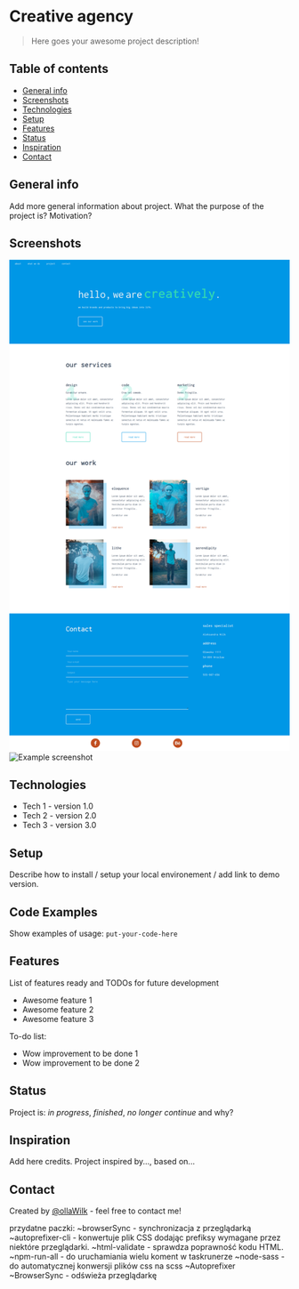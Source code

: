 # Creative agency
> Here goes your awesome project description!

## Table of contents
* [General info](#general-info)
* [Screenshots](#screenshots)
* [Technologies](#technologies)
* [Setup](#setup)
* [Features](#features)
* [Status](#status)
* [Inspiration](#inspiration)
* [Contact](#contact)

## General info
Add more general information about project. What the purpose of the project is? Motivation?

## Screenshots
![Example screenshot](./images/creativeFull.png)
![Example screenshot](./images/capture.gif)

## Technologies
* Tech 1 - version 1.0
* Tech 2 - version 2.0
* Tech 3 - version 3.0

## Setup
Describe how to install / setup your local environement / add link to demo version.

## Code Examples
Show examples of usage:
`put-your-code-here`

## Features
List of features ready and TODOs for future development
* Awesome feature 1
* Awesome feature 2
* Awesome feature 3

To-do list:
* Wow improvement to be done 1
* Wow improvement to be done 2

## Status
Project is: _in progress_, _finished_, _no longer continue_ and why?

## Inspiration
Add here credits. Project inspired by..., based on...

## Contact
Created by [@ollaWilk](https://www.mojaStrona.pl/) - feel free to contact me!


przydatne paczki:
    ~browserSync - synchronizacja z przeglądarką
    ~autoprefixer-cli - konwertuje plik CSS dodając prefiksy wymagane przez niektóre przeglądarki.
    ~html-validate - sprawdza poprawność kodu HTML.
    ~npm-run-all - do uruchamiania wielu koment w taskrunerze
    ~node-sass - do automatycznej konwersji plików css na scss
    ~Autoprefixer
    ~BrowserSync - odświeża przeglądarkę
